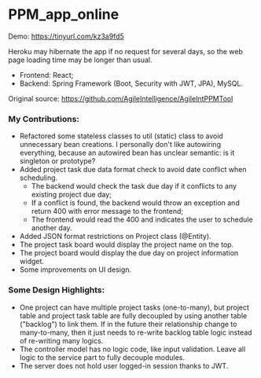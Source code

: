 # PPM_app_online

Demo: https://tinyurl.com/kz3a9fd5

Heroku may hibernate the app if no request for several days, so the web page loading time may be longer than usual.

 - Frontend: React;
 - Backend: Spring Framework (Boot, Security with JWT, JPA), MySQL.

Original source: https://github.com/AgileIntelligence/AgileIntPPMTool

### My Contributions:
- Refactored some stateless classes to util (static) class to avoid unnecessary bean creations. I personally don't like autowiring everything, because an autowired bean has unclear semantic: is it singleton or prototype?
- Added project task due data format check to avoid date conflict when scheduling.
  - The backend would check the task due day if it conflicts to any existing project due day;
  - If a conflict is found, the backend would throw an exception and return 400 with error message to the frontend;
  - The frontend would read the 400 and indicates the user to schedule another day.
- Added JSON format restrictions on Project class (@Entity).
- The project task board would display the project name on the top.
- The project board would display the due day on project information widget.
- Some improvements on UI design.

### Some Design Highlights:
- One project can have multiple project tasks (one-to-many), but project table and project task table are fully decoupled by using another table ("backlog") to link them. If in the future their relationship change to many-to-many, then it just needs to re-write backlog table logic instead of re-writing many logics.
- The controller model has no logic code, like input validation. Leave all logic to the service part to fully decouple modules.
- The server does not hold user logged-in session thanks to JWT.
